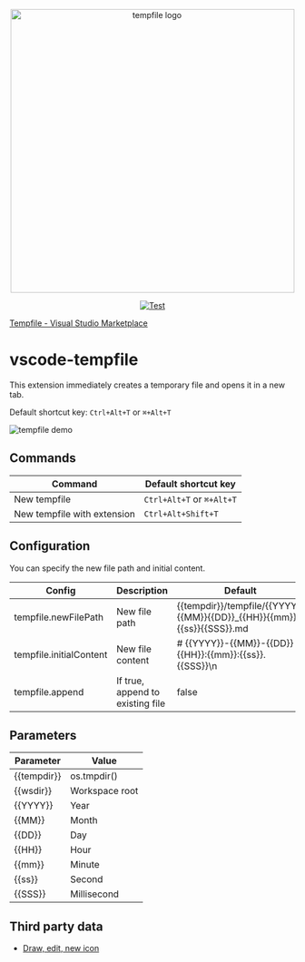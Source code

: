 <p align="center">
  <img width="500" src="https://user-images.githubusercontent.com/515948/194064360-6842f71d-7c8d-444e-a819-0b509d3169f8.png" alt="tempfile logo" />
  <br/>
</p>

<p align="center">
  <a href="https://github.com/wtetsu/vscode-tempfile/actions/workflows/test.yml"><img src="https://github.com/wtetsu/vscode-tempfile/actions/workflows/test.yml/badge.svg" alt="Test" /></a>
</p>

<!-- <p align="center">
  <a href="https://marketplace.visualstudio.com/items?itemName=wtetsu.tempfile"><img src="https://vsmarketplacebadge.apphb.com/version/wtetsu.tempfile.svg"/></a>
</p> -->

[Tempfile - Visual Studio Marketplace](https://marketplace.visualstudio.com/items?itemName=wtetsu.tempfile)

# vscode-tempfile

This extension immediately creates a temporary file and opens it in a new tab.

Default shortcut key: `Ctrl+Alt+T` or `⌘+Alt+T`

<img src="https://user-images.githubusercontent.com/515948/194067735-9d81973d-71f5-48cc-b6c6-c3e7f3e9d04b.gif" alt="tempfile demo">

## Commands

| Command                     | Default shortcut key      |
| --------------------------- | ------------------------- |
| New tempfile                | `Ctrl+Alt+T` or `⌘+Alt+T` |
| New tempfile with extension | `Ctrl+Alt+Shift+T`            |

## Configuration

You can specify the new file path and initial content.

| Config                  | Description                      | Default                                                                 |
| ----------------------- | -------------------------------- | ----------------------------------------------------------------------- |
| tempfile.newFilePath    | New file path                    | {{tempdir}}/tempfile/{{YYYY}}{{MM}}{{DD}}\_{{HH}}{{mm}}{{ss}}{{SSS}}.md |
| tempfile.initialContent | New file content                 | # {{YYYY}}-{{MM}}-{{DD}} {{HH}}:{{mm}}:{{ss}}.{{SSS}}\n                 |
| tempfile.append         | If true, append to existing file | false                                                                   |

## Parameters

| Parameter   | Value          |
| ----------- | -------------- |
| {{tempdir}} | os.tmpdir()    |
| {{wsdir}}   | Workspace root |
| {{YYYY}}    | Year           |
| {{MM}}      | Month          |
| {{DD}}      | Day            |
| {{HH}}      | Hour           |
| {{mm}}      | Minute         |
| {{ss}}      | Second         |
| {{SSS}}     | Millisecond    |

## Third party data

- [Draw, edit, new icon](https://www.iconfinder.com/icons/3994420/draw_edit_new_pen_write_icon)
